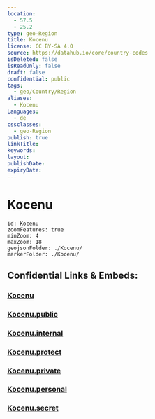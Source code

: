 ```yaml
---
location:
  - 57.5
  - 25.2
type: geo-Region
title: Kocenu
license: CC BY-SA 4.0
source: https://datahub.io/core/country-codes
isDeleted: false
isReadOnly: false
draft: false
confidential: public
tags:
  - geo/Country/Region
aliases:
  - Kocenu
Languages:
  - de
cssclasses:
  - geo-Region
publish: true
linkTitle:
keywords:
layout:
publishDate:
expiryDate:
---
```


# Kocenu

```leaflet
id: Kocenu
zoomFeatures: true 
minZoom: 4 
maxZoom: 18
geojsonFolder: ./Kocenu/
markerFolder: ./Kocenu/
```


## Confidential Links & Embeds: 

### [Kocenu](/_Standards/Earth/Continent/Europe/Europe~North/Latvia/Counties/Kocenu.md) 

### [Kocenu.public](/_public/Earth/Continent/Europe/Europe~North/Latvia/Counties/Kocenu.public.md) 

### [Kocenu.internal](/_internal/Earth/Continent/Europe/Europe~North/Latvia/Counties/Kocenu.internal.md) 

### [Kocenu.protect](/_protect/Earth/Continent/Europe/Europe~North/Latvia/Counties/Kocenu.protect.md) 

### [Kocenu.private](/_private/Earth/Continent/Europe/Europe~North/Latvia/Counties/Kocenu.private.md) 

### [Kocenu.personal](/_personal/Earth/Continent/Europe/Europe~North/Latvia/Counties/Kocenu.personal.md) 

### [Kocenu.secret](/_secret/Earth/Continent/Europe/Europe~North/Latvia/Counties/Kocenu.secret.md)

